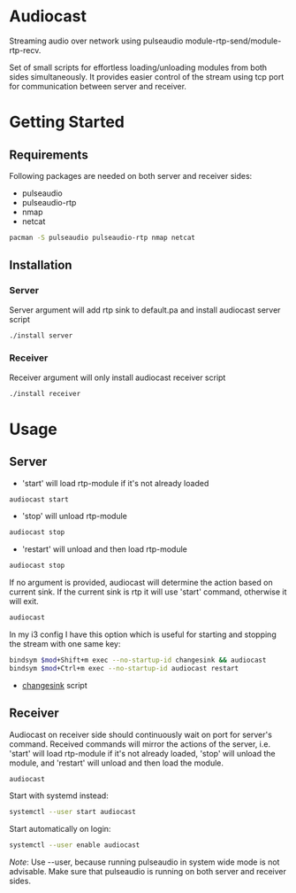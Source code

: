 # Audiocast

Streaming audio over network using pulseaudio module-rtp-send/module-rtp-recv.

Set of small scripts for effortless loading/unloading modules from both sides simultaneously.
It provides easier control of the stream using tcp port for communication between server and receiver.

# Getting Started

## Requirements

Following packages are needed on both server and receiver sides:
- pulseaudio
- pulseaudio-rtp
- nmap
- netcat

```bash
pacman -S pulseaudio pulseaudio-rtp nmap netcat
```

## Installation

### Server

Server argument will add rtp sink to default.pa and install audiocast server script

```bash
./install server
```

### Receiver

Receiver argument will only install audiocast receiver script

```bash
./install receiver
```

# Usage

## Server

- 'start' will load rtp-module if it's not already loaded
```bash
audiocast start
```

- 'stop' will unload rtp-module
```bash
audiocast stop
```

- 'restart' will unload and then load rtp-module
```bash
audiocast stop
```

If no argument is provided, audiocast will determine the action based on current
sink. If the current sink is rtp it will use 'start' command, otherwise it will exit.

```bash
audiocast
```

In my i3 config I have this option which is useful for starting and stopping the
stream with one same key:

```bash
bindsym $mod+Shift+m exec --no-startup-id changesink && audiocast
bindsym $mod+Ctrl+m exec --no-startup-id audiocast restart
```
- [changesink](https://github.com/vilari-mickopf/dotfiles/blob/master/.config/i3/scripts/changesink) script


## Receiver

Audiocast on receiver side should continuously wait on port for server's command.
Received commands will mirror the actions of the server, i.e. 'start'
will load rtp-module if it's not already loaded, 'stop' will unload the module,
and 'restart' will unload and then load the module.

```bash
audiocast
```

Start with systemd instead:

```bash
systemctl --user start audiocast
```

Start automatically on login:

```bash
systemctl --user enable audiocast
```

_Note_: Use --user, because running pulseaudio in system wide mode is not advisable.
Make sure that pulseaudio is running on both server and receiver sides.
